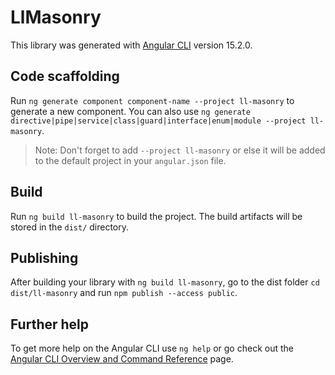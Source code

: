 # LlMasonry

This library was generated with [Angular CLI](https://github.com/angular/angular-cli) version 15.2.0.

## Code scaffolding

Run `ng generate component component-name --project ll-masonry` to generate a new component. You can also use `ng generate directive|pipe|service|class|guard|interface|enum|module --project ll-masonry`.

> Note: Don't forget to add `--project ll-masonry` or else it will be added to the default project in your `angular.json` file.

## Build

Run `ng build ll-masonry` to build the project. The build artifacts will be stored in the `dist/` directory.

## Publishing

After building your library with `ng build ll-masonry`, go to the dist folder `cd dist/ll-masonry` and run `npm publish --access public`.

## Further help

To get more help on the Angular CLI use `ng help` or go check out the [Angular CLI Overview and Command Reference](https://angular.io/cli) page.
